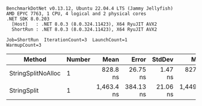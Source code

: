 ```

BenchmarkDotNet v0.13.12, Ubuntu 22.04.4 LTS (Jammy Jellyfish)
AMD EPYC 7763, 1 CPU, 4 logical and 2 physical cores
.NET SDK 8.0.203
  [Host]   : .NET 8.0.3 (8.0.324.11423), X64 RyuJIT AVX2
  ShortRun : .NET 8.0.3 (8.0.324.11423), X64 RyuJIT AVX2

Job=ShortRun  IterationCount=3  LaunchCount=1  
WarmupCount=3  

```
| Method             | Number | Mean       | Error     | StdDev   | Min        | Max        | Gen0   | Allocated |
|------------------- |------- |-----------:|----------:|---------:|-----------:|-----------:|-------:|----------:|
| StringSplitNoAlloc | 1      |   828.8 ns |  26.75 ns |  1.47 ns |   827.9 ns |   830.5 ns |      - |         - |
| StringSplit        | 1      | 1,463.4 ns | 384.13 ns | 21.06 ns | 1,449.2 ns | 1,487.6 ns | 0.0381 |    3208 B |
